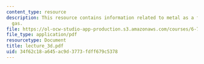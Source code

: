 ```yaml
---
content_type: resource
description: This resource contains information related to metal as a free electron
  gas.
file: https://ol-ocw-studio-app-production.s3.amazonaws.com/courses/6-730-physics-for-solid-state-applications-spring-2003/34f62c18a645ac9d3773fdff679c5378_lecture_3d.pdf
file_type: application/pdf
resourcetype: Document
title: lecture_3d.pdf
uid: 34f62c18-a645-ac9d-3773-fdff679c5378
---
```

